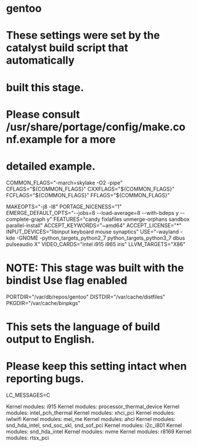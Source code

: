 # gentoo
# These settings were set by the catalyst build script that automatically
# built this stage.
# Please consult /usr/share/portage/config/make.conf.example for a more
# detailed example.
COMMON_FLAGS="-march=skylake -O2 -pipe"
CFLAGS="${COMMON_FLAGS}"
CXXFLAGS="${COMMON_FLAGS}"
FCFLAGS="${COMMON_FLAGS}"
FFLAGS="${COMMON_FLAGS}"

MAKEOPTS="-j8 -l8"
PORTAGE_NICENESS="1"
EMERGE_DEFAULT_OPTS="--jobs=8 --load-average=8 --with-bdeps y --complete-graph y"
FEATURES="candy fixlafiles unmerge-orphans sandbox parallel-install"
ACCEPT_KEYWORDS="~amd64"
ACCEPT_LICENSE="*"
INPUT_DEVICES="libinput keyboard mouse synaptics"
USE="-wayland -kde -GNOME -python_targets_python2_7 python_targets_python3_7 dbus pulseaudio X"
VIDEO_CARDS="intel i915 i965 iris"
LLVM_TARGETS="X86"
# NOTE: This stage was built with the bindist Use flag enabled
PORTDIR="/var/db/repos/gentoo"
DISTDIR="/var/cache/distfiles"
PKGDIR="/var/cache/binpkgs"
# This sets the language of build output to English.
# Please keep this setting intact when reporting bugs.
LC_MESSAGES=C


Kernel modules: i915
Kernel modules: processor_thermal_device
Kernel modules: intel_pch_thermal
Kernel modules: xhci_pci
Kernel modules: iwlwifi
Kernel modules: mei_me
Kernel modules: ahci
Kernel modules: snd_hda_intel, snd_soc_skl, snd_sof_pci
Kernel modules: i2c_i801
Kernel modules: snd_hda_intel
Kernel modules: nvme
Kernel modules: r8169
Kernel modules: rtsx_pci
